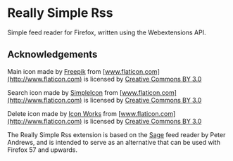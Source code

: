 # Really Simple Rss

Simple feed reader for Firefox, written using the Webextensions API.

## Acknowledgements

Main icon made by [Freepik](http://www.freepik.com) from [www.flaticon.com](http://www.flaticon.com) is licensed by [Creative Commons BY 3.0](http://creativecommons.org/licenses/by/3.0/)

Search icon made by [SimpleIcon](https://www.flaticon.com/authors/simpleicon) from [www.flaticon.com](http://www.flaticon.com) is licensed by [Creative Commons BY 3.0](http://creativecommons.org/licenses/by/3.0/)

Delete icon made by [Icon Works](https://www.flaticon.com/authors/icon-works) from [www.flaticon.com](http://www.flaticon.com) is licensed by [Creative Commons BY 3.0](http://creativecommons.org/licenses/by/3.0/)

The Really Simple Rss extension is based on the [Sage](http://sagerss.com/) feed reader by Peter Andrews, and is intended to serve as an alternative that can be used with Firefox 57 and upwards.